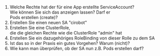 1. Welche Rechte hat der für eine App erstellte ServiceAccount?
   Wie können Sie sich das anzeigen lassen? Darf er Pods erstellen (create)?
2. Erstellen Sie einen neuen SA "cirobot"
3. Erstellen Sie eine ClusterRole, die die gleichen Rechte wie die ClusterRole "admin" hat 
4. Erstellen Sie ein dazugehöriges RoleBinding von dieser Rolle zu dem SA
5. Ist das so in der Praxis ein gutes Vorgehen? Warum (nicht)?
6. Wie kann man überprüfen, ob der SA nun z.B. Pods erstellen darf?

